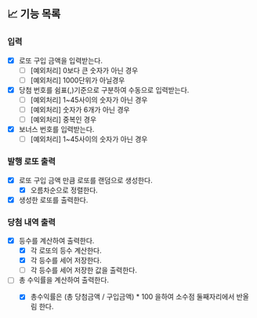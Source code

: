 ## 📈 기능 목록

### 입력

- [x] 로또 구입 금액을 입력받는다.
    - [ ] [예외처리] 0보다 큰 숫자가 아닌 경우
    - [ ] [예외처리] 1000단위가 아닐경우

- [x] 당첨 번호를 쉼표(,)기준으로 구분하여 수동으로 입력받는다.
    - [ ] [예외처리] 1~45사이의 숫자가 아닌 경우
    - [ ] [예외처리] 숫자가 6개가 아닌 경우
    - [ ] [예외처리] 중복인 경우

- [x] 보너스 번호를 입력받는다.
    - [ ] [예외처리] 1~45사이의 숫자가 아닌 경우

### 발행 로또 출력

- [x] 로또 구입 금액 만큼 로또를 랜덤으로 생성한다.
    - [x] 오름차순으로 정렬한다.
- [x] 생성한 로또를 출력한다.

### 당첨 내역 출력

- [x] 등수를 계산하여 출력한다.
    - [x] 각 로또의 등수 계산한다.
    - [x] 각 등수를 세어 저장한다.
    - [ ] 각 등수를 세어 저장한 값을 출력한다.

- [ ] 총 수익률을 계산하여 출력한다.
    - [x] 총수익률은 (총 당첨금액 /  구입금액) * 100 을하여 소수점 둘째자리에서 반올림 한다.  

